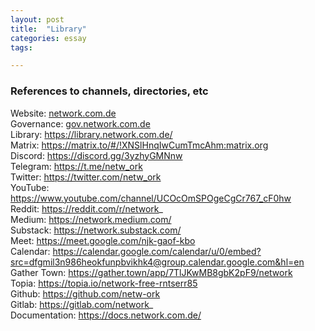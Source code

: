 ```yaml
---
layout: post
title:  "Library"
categories: essay
tags: 

---
```


### References to channels, directories, etc

Website: <a href="https://network.com.de">network.com.de</a> <br>
Governance: <a href="https://gov.network.com.de/">gov.network.com.de</a> <br>
Library: https://library.network.com.de/ <br>
Matrix: https://matrix.to/#/!XNSlHnqIwCumTmcAhm:matrix.org <br>
Discord: https://discord.gg/3yzhyGMNnw <br>
Telegram: https://t.me/netw_ork <br>
Twitter: https://twitter.com/netw_ork <br>
YouTube: https://www.youtube.com/channel/UCOcOmSPOgeCgCr767_cF0hw <br>
Reddit: https://reddit.com/r/network_ <br>
Medium: https://network.medium.com/ <br>
Substack: https://network.substack.com/ <br>
Meet: https://meet.google.com/njk-gaof-kbo <br>
Calendar: https://calendar.google.com/calendar/u/0/embed?src=dfgmil3n986heokfunpbvikhk4@group.calendar.google.com&hl=en <br>
Gather Town: https://gather.town/app/7TlJKwMB8gbK2pF9/network <br>
Topia: https://topia.io/network-free-rntserr85 <br>
Github: https://github.com/netw-ork <br>
Gitlab: https://gitlab.com/network_ <br>
Documentation: https://docs.network.com.de/ <br>
